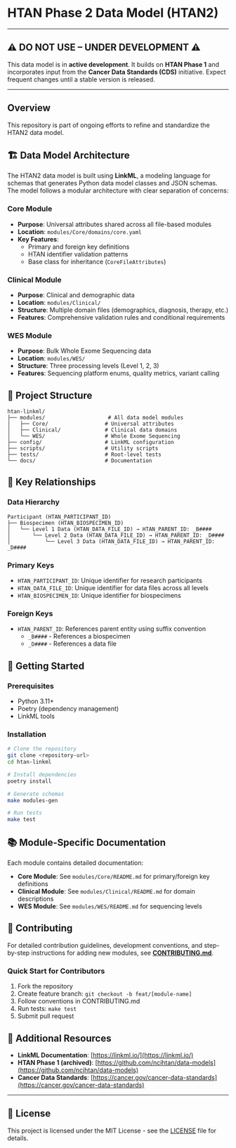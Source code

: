 # HTAN Phase 2 Data Model (HTAN2)

---

## ⚠️ **DO NOT USE – UNDER DEVELOPMENT** ⚠️  

This data model is in **active development**. It builds on **HTAN Phase 1** and incorporates input from the **Cancer Data Standards (CDS)** initiative. Expect frequent changes until a stable version is released.

---

## Overview 

This repository is part of ongoing efforts to refine and standardize the HTAN2 data model. 

## 🏗️ Data Model Architecture

The HTAN2 data model is built using **LinkML**, a modeling language for schemas that generates Python data model classes and JSON schemas. The model follows a modular architecture with clear separation of concerns:

### **Core Module**
- **Purpose**: Universal attributes shared across all file-based modules
- **Location**: `modules/Core/domains/core.yaml`
- **Key Features**: 
  - Primary and foreign key definitions
  - HTAN identifier validation patterns
  - Base class for inheritance (`CoreFileAttributes`)

### **Clinical Module**
- **Purpose**: Clinical and demographic data
- **Location**: `modules/Clinical/`
- **Structure**: Multiple domain files (demographics, diagnosis, therapy, etc.)
- **Features**: Comprehensive validation rules and conditional requirements

### **WES Module**
- **Purpose**: Bulk Whole Exome Sequencing data
- **Location**: `modules/WES/`
- **Structure**: Three processing levels (Level 1, 2, 3)
- **Features**: Sequencing platform enums, quality metrics, variant calling

## 📁 Project Structure

```
htan-linkml/
├── modules/                    # All data model modules
│   ├── Core/                  # Universal attributes
│   ├── Clinical/              # Clinical data domains
│   └── WES/                   # Whole Exome Sequencing
├── config/                    # LinkML configuration
├── scripts/                   # Utility scripts
├── tests/                     # Root-level tests
└── docs/                      # Documentation
```

## 🔗 Key Relationships

### **Data Hierarchy**
```
Participant (HTAN_PARTICIPANT_ID)
├── Biospecimen (HTAN_BIOSPECIMEN_ID)
│   └── Level 1 Data (HTAN_DATA_FILE_ID) → HTAN_PARENT_ID: _B####
│       └── Level 2 Data (HTAN_DATA_FILE_ID) → HTAN_PARENT_ID: _D####
│           └── Level 3 Data (HTAN_DATA_FILE_ID) → HTAN_PARENT_ID: _D####
```

### **Primary Keys**
- `HTAN_PARTICIPANT_ID`: Unique identifier for research participants
- `HTAN_DATA_FILE_ID`: Unique identifier for data files across all levels
- `HTAN_BIOSPECIMEN_ID`: Unique identifier for biospecimens

### **Foreign Keys**
- `HTAN_PARENT_ID`: References parent entity using suffix convention
  - `_B####` - References a biospecimen
  - `_D####` - References a data file

## 🚀 Getting Started

### **Prerequisites**
- Python 3.11+
- Poetry (dependency management)
- LinkML tools

### **Installation**
```bash
# Clone the repository
git clone <repository-url>
cd htan-linkml

# Install dependencies
poetry install

# Generate schemas
make modules-gen

# Run tests
make test
```

## 📚 Module-Specific Documentation

Each module contains detailed documentation:

- **Core Module**: See `modules/Core/README.md` for primary/foreign key definitions
- **Clinical Module**: See `modules/Clinical/README.md` for domain descriptions
- **WES Module**: See `modules/WES/README.md` for sequencing levels

## 🤝 Contributing

For detailed contribution guidelines, development conventions, and step-by-step instructions for adding new modules, see **[CONTRIBUTING.md](CONTRIBUTING.md)**.

### **Quick Start for Contributors**
1. Fork the repository
2. Create feature branch: `git checkout -b feat/[module-name]`
3. Follow conventions in CONTRIBUTING.md
4. Run tests: `make test`
5. Submit pull request

## 📖 Additional Resources

- **LinkML Documentation**: [https://linkml.io/](https://linkml.io/)
- **HTAN Phase 1 (archived)**: [https://github.com/ncihtan/data-models](https://github.com/ncihtan/data-models)
- **Cancer Data Standards**: [https://cancer.gov/cancer-data-standards](https://cancer.gov/cancer-data-standards)

---

## 📝 License

This project is licensed under the MIT License - see the [LICENSE](LICENSE) file for details.
